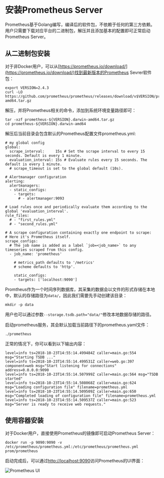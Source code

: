 # 安装Prometheus Server

Prometheus基于Golang编写，编译后的软件包，不依赖于任何的第三方依赖。用户只需要下载对应平台的二进制包，解压并且添加基本的配置即可正常启动Prometheus Server。

## 从二进制包安装

对于非Docker用户，可以从[https://prometheus.io/download/](https://prometheus.io/download/)找到最新版本的Prometheus Sevrer软件包：

```
export VERSION=2.4.3
curl -LO  https://github.com/prometheus/prometheus/releases/download/v$VERSION/prometheus-$VERSION.darwin-amd64.tar.gz
```

解压，并将Prometheus相关的命令，添加到系统环境变量路径即可：

```
tar -xzf prometheus-${VERSION}.darwin-amd64.tar.gz
cd prometheus-${VERSION}.darwin-amd64
```

解压后当前目录会包含默认的Prometheus配置文件prometheus.yml:

```
# my global config
global:
  scrape_interval:     15s # Set the scrape interval to every 15 seconds. Default is every 1 minute.
  evaluation_interval: 15s # Evaluate rules every 15 seconds. The default is every 1 minute.
  # scrape_timeout is set to the global default (10s).

# Alertmanager configuration
alerting:
  alertmanagers:
  - static_configs:
    - targets:
      # - alertmanager:9093

# Load rules once and periodically evaluate them according to the global 'evaluation_interval'.
rule_files:
  # - "first_rules.yml"
  # - "second_rules.yml"

# A scrape configuration containing exactly one endpoint to scrape:
# Here it's Prometheus itself.
scrape_configs:
  # The job name is added as a label `job=<job_name>` to any timeseries scraped from this config.
  - job_name: 'prometheus'

    # metrics_path defaults to '/metrics'
    # scheme defaults to 'http'.

    static_configs:
    - targets: ['localhost:9090']
```

Promtheus作为一个时间序列数据库，其采集的数据会以文件的形式存储在本地中，默认的存储路径为`data/`，因此我们需要先手动创建该目录：

```
mkdir -p data
```

用户也可以通过参数`--storage.tsdb.path="data/"`修改本地数据存储的路径。

启动prometheus服务，其会默认加载当前路径下的prometheus.yaml文件：

```
./prometheus
```

正常的情况下，你可以看到以下输出内容：

```
level=info ts=2018-10-23T14:55:14.499484Z caller=main.go:554 msg="Starting TSDB ..."
level=info ts=2018-10-23T14:55:14.499531Z caller=web.go:397 component=web msg="Start listening for connections" address=0.0.0.0:9090
level=info ts=2018-10-23T14:55:14.507999Z caller=main.go:564 msg="TSDB started"
level=info ts=2018-10-23T14:55:14.508068Z caller=main.go:624 msg="Loading configuration file" filename=prometheus.yml
level=info ts=2018-10-23T14:55:14.509509Z caller=main.go:650 msg="Completed loading of configuration file" filename=prometheus.yml
level=info ts=2018-10-23T14:55:14.509537Z caller=main.go:523 msg="Server is ready to receive web requests."
```

## 使用容器安装

对于Docker用户，直接使用Prometheus的镜像即可启动Prometheus Server：

```
docker run -p 9090:9090 -v /etc/prometheus/prometheus.yml:/etc/prometheus/prometheus.yml prom/prometheus
```

启动完成后，可以通过[http://localhost:9090](http://localhost:9090)访问Prometheus的UI界面：

![Prometheus UI](./static/prometheus-ui-graph.png)
